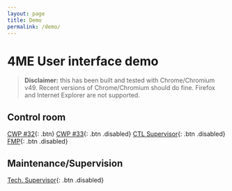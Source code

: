 ```yaml
---
layout: page
title: Demo
permalink: /demo/
---
```


# 4ME User interface demo

>**Disclaimer:** this has been built and tested with Chrome/Chromium v49.
>Recent versions of Chrome/Chromium should do fine. Firefox and Internet Explorer are not supported.

## Control room
[CWP #32]({{site.baseurl}}/demo/p32.html){: .btn}
[CWP #33](){: .btn .disabled}
[CTL Supervisor](){: .btn .disabled}
[FMP](){: .btn .disabled}

## Maintenance/Supervision
[Tech. Supervisor](){: .btn .disabled}